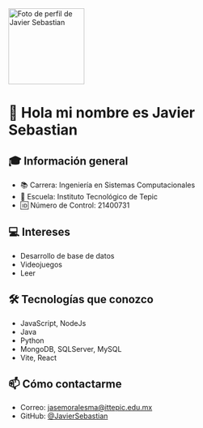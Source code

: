 <img src="https://avatars.githubusercontent.com/u/140924990?v=4" width="150" alt="Foto de perfil de Javier Sebastian" />

# 👋 Hola mi nombre es Javier Sebastian

## 🎓 Información general
- 📚 Carrera: Ingeniería en Sistemas Computacionales
- 🏫 Escuela: Instituto Tecnológico de Tepic
- 🆔 Número de Control: 21400731

## 💻 Intereses
- Desarrollo de base de datos
- Videojuegos
- Leer

## 🛠 Tecnologías que conozco
- JavaScript, NodeJs
- Java
- Python
- MongoDB, SQLServer, MySQL
- Vite, React

## 📫 Cómo contactarme
- Correo: jasemoralesma@ittepic.edu.mx
- GitHub: [@JavierSebastian](https://github.com/SebMaldon)